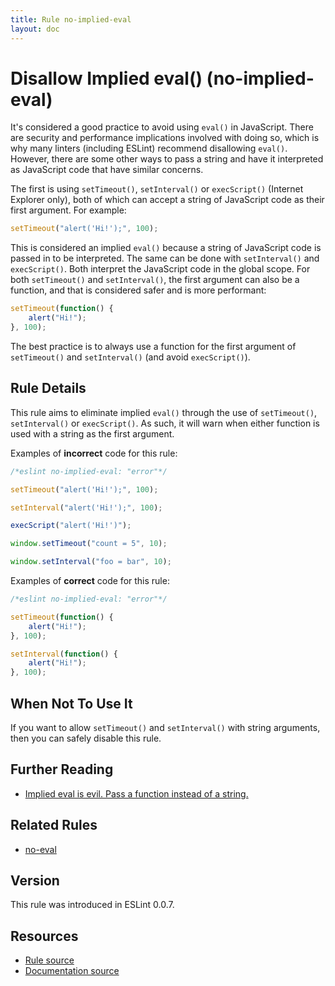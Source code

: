 ```yaml
---
title: Rule no-implied-eval
layout: doc
---
```

<!-- Note: No pull requests accepted for this file. See README.md in the root directory for details. -->

# Disallow Implied eval() (no-implied-eval)

It's considered a good practice to avoid using `eval()` in JavaScript. There are security and performance implications involved with doing so, which is why many linters (including ESLint) recommend disallowing `eval()`. However, there are some other ways to pass a string and have it interpreted as JavaScript code that have similar concerns.

The first is using `setTimeout()`, `setInterval()` or `execScript()` (Internet Explorer only), both of which can accept a string of JavaScript code as their first argument. For example:

```js
setTimeout("alert('Hi!');", 100);
```

This is considered an implied `eval()` because a string of JavaScript code is
 passed in to be interpreted. The same can be done with `setInterval()` and `execScript()`. Both interpret the JavaScript code in  the global scope. For  both `setTimeout()` and `setInterval()`, the first argument can also be a function, and that is considered safer and is more performant:

```js
setTimeout(function() {
    alert("Hi!");
}, 100);
```

The best practice is to always use a function for the first argument of `setTimeout()` and `setInterval()` (and avoid `execScript()`).


## Rule Details

This rule aims to eliminate implied `eval()` through the use of `setTimeout()`, `setInterval()` or `execScript()`. As such, it will warn when either function is used with a string as the first argument.

Examples of **incorrect** code for this rule:

```js
/*eslint no-implied-eval: "error"*/

setTimeout("alert('Hi!');", 100);

setInterval("alert('Hi!');", 100);

execScript("alert('Hi!')");

window.setTimeout("count = 5", 10);

window.setInterval("foo = bar", 10);
```

Examples of **correct** code for this rule:

```js
/*eslint no-implied-eval: "error"*/

setTimeout(function() {
    alert("Hi!");
}, 100);

setInterval(function() {
    alert("Hi!");
}, 100);
```

## When Not To Use It

If you want to allow `setTimeout()` and `setInterval()` with string arguments, then you can safely disable this rule.

## Further Reading

* [Implied eval is evil. Pass a function instead of a string.](http://jslinterrors.com/implied-eval-is-evil-pass-a-function-instead-of-a-string/)

## Related Rules

* [no-eval](no-eval)

## Version

This rule was introduced in ESLint 0.0.7.

## Resources

* [Rule source](https://github.com/eslint/eslint/tree/master/lib/rules/no-implied-eval.js)
* [Documentation source](https://github.com/eslint/eslint/tree/master/docs/rules/no-implied-eval.md)
